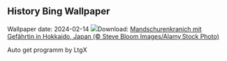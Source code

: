 ## History Bing Wallpaper
Wallpaper date: 2024-02-14
![](https://www.bing.com/th?id=OHR.BowingCrane_DE-DE6578691031_UHD.jpg&w=1000)Download: [Mandschurenkranich mit Gefährtin in Hokkaido, Japan (© Steve Bloom Images/Alamy Stock Photo)](https://www.bing.com/th?id=OHR.BowingCrane_DE-DE6578691031_UHD.jpg)

Auto get programm by LtgX

